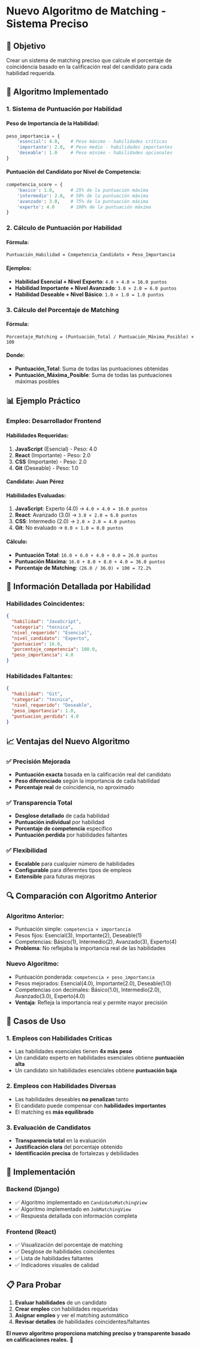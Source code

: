 # Nuevo Algoritmo de Matching - Sistema Preciso

## 🎯 **Objetivo**
Crear un sistema de matching preciso que calcule el porcentaje de coincidencia basado en la calificación real del candidato para cada habilidad requerida.

## 🔧 **Algoritmo Implementado**

### **1. Sistema de Puntuación por Habilidad**

#### **Peso de Importancia de la Habilidad:**
```python
peso_importancia = {
    'esencial': 4.0,    # Peso máximo - habilidades críticas
    'importante': 2.0,  # Peso medio - habilidades importantes
    'deseable': 1.0     # Peso mínimo - habilidades opcionales
}
```

#### **Puntuación del Candidato por Nivel de Competencia:**
```python
competencia_score = {
    'basico': 1.0,      # 25% de la puntuación máxima
    'intermedio': 2.0,  # 50% de la puntuación máxima
    'avanzado': 3.0,    # 75% de la puntuación máxima
    'experto': 4.0      # 100% de la puntuación máxima
}
```

### **2. Cálculo de Puntuación por Habilidad**

#### **Fórmula:**
```
Puntuación_Habilidad = Competencia_Candidato × Peso_Importancia
```

#### **Ejemplos:**
- **Habilidad Esencial + Nivel Experto**: `4.0 × 4.0 = 16.0 puntos`
- **Habilidad Importante + Nivel Avanzado**: `3.0 × 2.0 = 6.0 puntos`
- **Habilidad Deseable + Nivel Básico**: `1.0 × 1.0 = 1.0 puntos`

### **3. Cálculo del Porcentaje de Matching**

#### **Fórmula:**
```
Porcentaje_Matching = (Puntuación_Total / Puntuación_Máxima_Posible) × 100
```

#### **Donde:**
- **Puntuación_Total**: Suma de todas las puntuaciones obtenidas
- **Puntuación_Máxima_Posible**: Suma de todas las puntuaciones máximas posibles

## 📊 **Ejemplo Práctico**

### **Empleo: Desarrollador Frontend**

#### **Habilidades Requeridas:**
1. **JavaScript** (Esencial) - Peso: 4.0
2. **React** (Importante) - Peso: 2.0
3. **CSS** (Importante) - Peso: 2.0
4. **Git** (Deseable) - Peso: 1.0

#### **Candidato: Juan Pérez**

#### **Habilidades Evaluadas:**
1. **JavaScript**: Experto (4.0) → `4.0 × 4.0 = 16.0 puntos`
2. **React**: Avanzado (3.0) → `3.0 × 2.0 = 6.0 puntos`
3. **CSS**: Intermedio (2.0) → `2.0 × 2.0 = 4.0 puntos`
4. **Git**: No evaluado → `0.0 × 1.0 = 0.0 puntos`

#### **Cálculo:**
- **Puntuación Total**: `16.0 + 6.0 + 4.0 + 0.0 = 26.0 puntos`
- **Puntuación Máxima**: `16.0 + 8.0 + 8.0 + 4.0 = 36.0 puntos`
- **Porcentaje de Matching**: `(26.0 / 36.0) × 100 = 72.2%`

## 🎨 **Información Detallada por Habilidad**

### **Habilidades Coincidentes:**
```json
{
  "habilidad": "JavaScript",
  "categoria": "tecnica",
  "nivel_requerido": "Esencial",
  "nivel_candidato": "Experto",
  "puntuacion": 16.0,
  "porcentaje_competencia": 100.0,
  "peso_importancia": 4.0
}
```

### **Habilidades Faltantes:**
```json
{
  "habilidad": "Git",
  "categoria": "tecnica",
  "nivel_requerido": "Deseable",
  "peso_importancia": 1.0,
  "puntuacion_perdida": 4.0
}
```

## 📈 **Ventajas del Nuevo Algoritmo**

### **✅ Precisión Mejorada**
- **Puntuación exacta** basada en la calificación real del candidato
- **Peso diferenciado** según la importancia de cada habilidad
- **Porcentaje real** de coincidencia, no aproximado

### **✅ Transparencia Total**
- **Desglose detallado** de cada habilidad
- **Puntuación individual** por habilidad
- **Porcentaje de competencia** específico
- **Puntuación perdida** por habilidades faltantes

### **✅ Flexibilidad**
- **Escalable** para cualquier número de habilidades
- **Configurable** para diferentes tipos de empleos
- **Extensible** para futuras mejoras

## 🔍 **Comparación con Algoritmo Anterior**

### **Algoritmo Anterior:**
- Puntuación simple: `competencia × importancia`
- Pesos fijos: Esencial(3), Importante(2), Deseable(1)
- Competencias: Básico(1), Intermedio(2), Avanzado(3), Experto(4)
- **Problema**: No reflejaba la importancia real de las habilidades

### **Nuevo Algoritmo:**
- Puntuación ponderada: `competencia × peso_importancia`
- Pesos mejorados: Esencial(4.0), Importante(2.0), Deseable(1.0)
- Competencias con decimales: Básico(1.0), Intermedio(2.0), Avanzado(3.0), Experto(4.0)
- **Ventaja**: Refleja la importancia real y permite mayor precisión

## 🎯 **Casos de Uso**

### **1. Empleos con Habilidades Críticas**
- Las habilidades esenciales tienen **4x más peso**
- Un candidato experto en habilidades esenciales obtiene **puntuación alta**
- Un candidato sin habilidades esenciales obtiene **puntuación baja**

### **2. Empleos con Habilidades Diversas**
- Las habilidades deseables **no penalizan** tanto
- El candidato puede compensar con **habilidades importantes**
- El matching es **más equilibrado**

### **3. Evaluación de Candidatos**
- **Transparencia total** en la evaluación
- **Justificación clara** del porcentaje obtenido
- **Identificación precisa** de fortalezas y debilidades

## 🚀 **Implementación**

### **Backend (Django)**
- ✅ Algoritmo implementado en `CandidatoMatchingView`
- ✅ Algoritmo implementado en `JobMatchingView`
- ✅ Respuesta detallada con información completa

### **Frontend (React)**
- ✅ Visualización del porcentaje de matching
- ✅ Desglose de habilidades coincidentes
- ✅ Lista de habilidades faltantes
- ✅ Indicadores visuales de calidad

## 📋 **Para Probar**

1. **Evaluar habilidades** de un candidato
2. **Crear empleo** con habilidades requeridas
3. **Asignar empleo** y ver el matching automático
4. **Revisar detalles** de habilidades coincidentes/faltantes

**El nuevo algoritmo proporciona matching preciso y transparente basado en calificaciones reales.** 🎉
